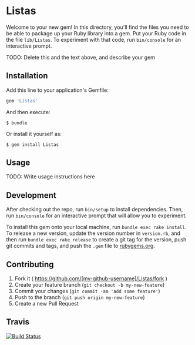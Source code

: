 # Listas

Welcome to your new gem! In this directory, you'll find the files you need to be able to package up your Ruby library into a gem. Put your Ruby code in the file `lib/Listas`. To experiment with that code, run `bin/console` for an interactive prompt.

TODO: Delete this and the text above, and describe your gem

## Installation

Add this line to your application's Gemfile:

```ruby
gem 'Listas'
```

And then execute:

    $ bundle

Or install it yourself as:

    $ gem install Listas

## Usage

TODO: Write usage instructions here

## Development

After checking out the repo, run `bin/setup` to install dependencies. Then, run `bin/console` for an interactive prompt that will allow you to experiment.

To install this gem onto your local machine, run `bundle exec rake install`. To release a new version, update the version number in `version.rb`, and then run `bundle exec rake release` to create a git tag for the version, push git commits and tags, and push the `.gem` file to [rubygems.org](https://rubygems.org).

## Contributing

1. Fork it ( https://github.com/[my-github-username]/Listas/fork )
2. Create your feature branch (`git checkout -b my-new-feature`)
3. Commit your changes (`git commit -am 'Add some feature'`)
4. Push to the branch (`git push origin my-new-feature`)
5. Create a new Pull Request

## Travis

[![Build Status](https://travis-ci.org/alu0100543209/prct09.svg?branch=master)](https://travis-ci.org/alu0100543209/prct09)